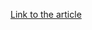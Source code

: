 [Link to the article](https://r136a1.info/2022/05/25/introduction-of-a-pe-file-extractor-for-various-situations/)
